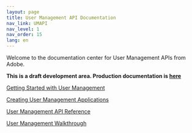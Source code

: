 ```yaml
---
layout: page
title: User Management API Documentation
nav_link: UMAPI
nav_level: 1
nav_order: 15
lang: en
---
```


Welcome to the documentation center for User Management APIs from Adobe.

**This is a draft development area.  Production documentation is [here](https://www.adobe.io/apis/cloudplatform/usermanagement/docs/gettingstarted.html)**

[Getting Started with User Management](getstarted.md)

[Creating User Management Applications](createapps.md)

[User Management API Reference](api/Overview.md)

[User Management Walkthrough](samples/index.md)

<p>&nbsp;</p><p>&nbsp;</p><p>&nbsp;</p><p>&nbsp;</p><p>&nbsp;</p><p>&nbsp;</p><p>&nbsp;</p><p>&nbsp;</p><p>&nbsp;</p><p>&nbsp;</p><p>&nbsp;</p><p>&nbsp;</p><p>&nbsp;</p><p>&nbsp;</p><p>&nbsp;</p><p>&nbsp;</p><p>&nbsp;</p><p>&nbsp;</p>
